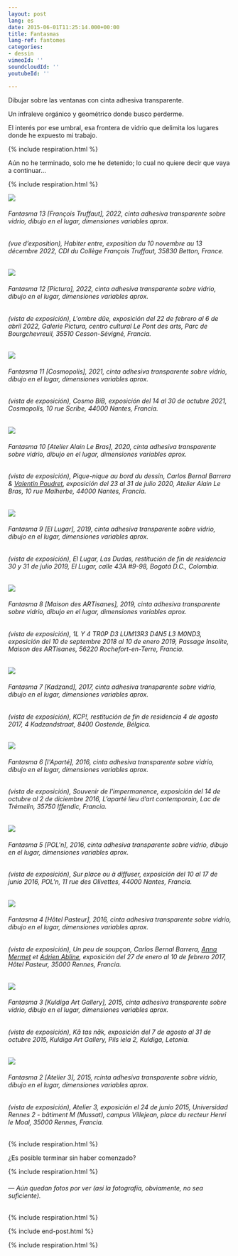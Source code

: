 ```yaml
---
layout: post
lang: es
date: 2015-06-01T11:25:14.000+00:00
title: Fantasmas
lang-ref: fantomes
categories:
- dessin
vimeoId: ''
soundcloudId: ''
youtubeId: ''

---
```

Dibujar sobre las ventanas con cinta adhesiva transparente.

Un infraleve orgánico y geométrico donde busco perderme.

El interés por ese umbral, esa frontera de vidrio que delimita los lugares donde he expuesto mi trabajo.

{% include respiration.html %}

Aún no he terminado, solo me he detenido; lo cual no quiere decir que vaya a continuar...

{% include respiration.html %}

![](/imgs/pxl_20221110_132825408-night-up.jpg)

###### _Fantasma 13 \[François Truffaut\]_, 2022, cinta adhesiva transparente sobre vidrio, dibujo en el lugar, dimensiones variables aprox.

###### (vue d’exposition), _Habiter entre_, exposition du 10 novembre au 13 décembre 2022, CDI du Collège François Truffaut, 35830 Betton, France.

  
![](/imgs/fantome12-up.jpg)

###### _Fantasma 12 \[Pictura\]_, 2022, cinta adhesiva transparente sobre vidrio, dibujo en el lugar, dimensiones variables aprox.

###### (vista de exposición), _L'ombre dûe_, exposición del 22 de febrero al 6 de abril 2022, Galerie Pictura, centro cultural Le Pont des arts, Parc de Bourgchevreuil, 35510 Cesson-Sévigné, Francia.

![](/imgs/fantome-11-up.jpg)

###### _Fantasma 11 \[Cosmopolis\]_, 2021, cinta adhesiva transparente sobre vidrio, dibujo en el lugar, dimensiones variables aprox.

###### (vista de exposición), _Cosmo BiB_, exposición del 14 al 30 de octubre 2021, Cosmopolis, 10 rue Scribe, 44000 Nantes, Francia.

![](/imgs/fantome10-up.jpg)

###### _Fantasma 10 \[Atelier Alain Le Bras\]_, 2020, cinta adhesiva transparente sobre vidrio, dibujo en el lugar, dimensiones variables aprox.

###### (vista de exposición), _Pique-nique au bord du dessin_, Carlos Bernal Barrera & [Valentin Poudret](http://www.valentin-poudret.com), exposición del 23 al 31 de julio 2020, Atelier Alain Le Bras, 10 rue Malherbe, 44000 Nantes, Francia.

![](/imgs/fantome09-up.jpg)

###### _Fantasma 9 \[El Lugar\]_, 2019, cinta adhesiva transparente sobre vidrio, dibujo en el lugar, dimensiones variables aprox.

###### (vista de exposición), _El Lugar, Las Dudas_, restitución de fin de residencia 30 y 31 de julio 2019, El Lugar, calle 43A #9-98, Bogotá D.C., Colombia.

![](/imgs/fantome-8-up.jpg)

###### _Fantasma 8 \[Maison des ARTisanes\]_, 2019, cinta adhesiva transparente sobre vidrio, dibujo en el lugar, dimensiones variables aprox.

###### (vista de exposición), _1L Y 4 TR0P D3 LUM13R3 D4N5 L3 M0ND3_, exposición del 10 de septembre 2018 al 10 de enero 2019, Passage Insolite, Maison des ARTisanes, 56220 Rochefort-en-Terre, Francia.

![](/imgs/fantome07-up.jpg)

###### _Fantasma 7 \[Kadzand\]_, 2017, cinta adhesiva transparente sobre vidrio, dibujo en el lugar, dimensiones variables aprox.

###### (vista de exposición), _KCP!_, restitución de fin de residencia 4 de agosto 2017, 4 Kadzandstraat, 8400 Oostende, Bélgica.

![](/imgs/fantome06-up.jpg)

###### _Fantasma 6 \[l'Aparté\]_, 2016, cinta adhesiva transparente sobre vidrio, dibujo en el lugar, dimensiones variables aprox.

###### (vista de exposición), _Souvenir de l'impermanence_, exposición del 14 de octubre al 2 de diciembre 2016, L’aparté lieu d’art contemporain, Lac de Trémelin, 35750 Iffendic, Francia.

![](/imgs/fantome05-up.jpg)

###### _Fantasma 5 \[POL'n\]_, 2016, cinta adhesiva transparente sobre vidrio, dibujo en el lugar, dimensiones variables aprox.

###### (vista de exposición), _Sur place ou à diffuser_, exposición del 10 al 17 de junio 2016, POL'n, 11 rue des Olivettes, 44000 Nantes, Francia.

![](/imgs/fantome-4-up.jpg)

###### _Fantasma 4 \[Hôtel Pasteur\]_, 2016, cinta adhesiva transparente sobre vidrio, dibujo en el lugar, dimensiones variables aprox.

###### (vista de exposición), _Un peu de soupçon_, Carlos Bernal Barrera, [Anna Mermet](http://mermet.wixsite.com/annamermet) et [Adrien Abline](http://ablineadrien.com/), exposición del 27 de enero al 10 de febrero 2017, Hôtel Pasteur, 35000 Rennes, Francia.

![](/imgs/fantome03-up.jpg)

###### _Fantasma 3 \[Kuldiga Art Gallery\]_, 2015, cinta adhesiva transparente sobre vidrio, dibujo en el lugar, dimensiones variables aprox.

###### (vista de exposición), _Kā tas nāk_, exposición del 7 de agosto al 31 de octubre 2015, Kuldiga Art Gallery, Pils iela 2, Kuldiga, Letonia.

![](/imgs/fantome02-up.jpg)

###### _Fantasma_ 2 \[Atelier 3\], 2015, rcinta adhesiva transparente sobre vidrio, dibujo en el lugar, dimensiones variables aprox.

###### (vista de exposición), Atelier 3, exposición el 24 de junio 2015, Universidad Rennes 2 - bâtiment M (Mussat), campus Villejean, place du recteur Henri le Moal, 35000 Rennes, Francia.

{% include respiration.html %}

¿Es posible terminar sin haber comenzado?

{% include respiration.html %}

###### — _Aún quedan fotos por ver (así la fotografía, obviamente, no sea suficiente)._

{% include respiration.html %}

{% include end-post.html %}

{% include respiration.html %}